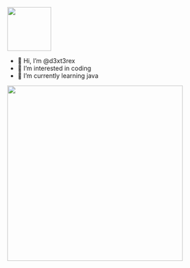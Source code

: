 

<!---
d3xt3rex/d3xt3rex is a ✨ special ✨ repository because its `README.md` (this file) appears on your GitHub profile.
You can click the Preview link to take a look at your changes.
--->
<a href="https://t.me/dravenzin" target="blank"><img align="center" src="https://i.imgur.com/y49DfsD.png" height="100" /></a>

- 👋 Hi, I’m @d3xt3rex
- 👀 I’m interested in coding
- 🌱 I’m currently learning java

<img src="https://github-readme-stats.vercel.app/api?username=d3xt3rex&show_icons=true&theme=dark" width="400">
